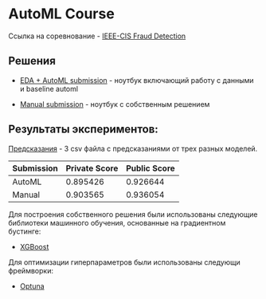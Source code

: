 # AutoML Course

Ссылка на соревнование - [IEEE-CIS Fraud Detection](https://www.kaggle.com/competitions/ieee-fraud-detection/overview)

## Решения
- [EDA + AutoML submission](https://github.com/kikikita/automl_course/blob/main/automl-submission.ipynb) - ноутбук включающий работу с данными и baseline automl

- [Manual submission](https://github.com/kikikita/automl_course/blob/main/manual-submission.ipynb) - ноутбук с собственным решением

## Результаты экспериментов:

[Предсказания](https://github.com/kikikita/automl_course/tree/main/predictions) - 3 csv файла с предсказаниями от трех разных моделей.

| Submission | Private Score | Public Score |
|------------|---------------|--------------|
| AutoML     | 0.895426      | 0.926644     |
| Manual     | 0.903565      | 0.936054     |

Для построения собственного решения были использованы следующие библиотеки машинного обучения, основанные на градиентном бустинге:

- [XGBoost](https://xgboost.readthedocs.io/en/stable/)

Для оптимизации гиперпараметров были использованы следующи фреймворки:

- [Optuna](https://optuna.org/)
